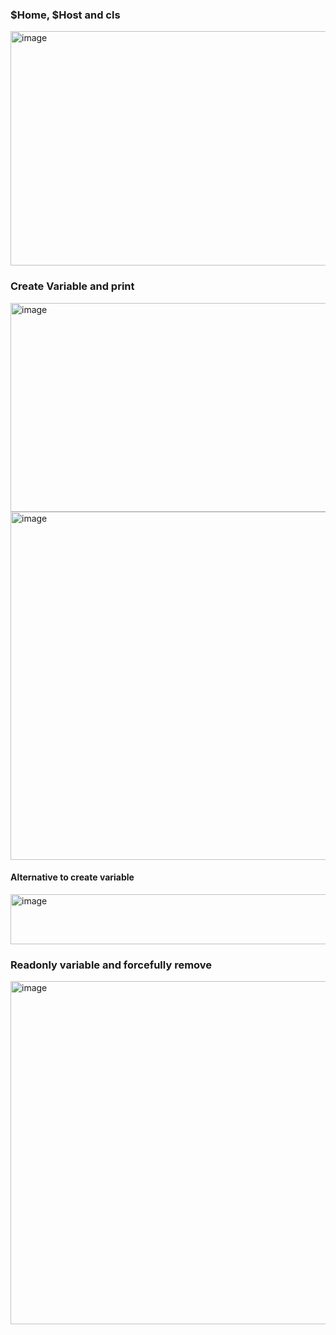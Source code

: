 ### $Home, $Host and cls

<img width="1024" height="375" alt="image" src="https://github.com/user-attachments/assets/05a2b11d-1747-40e6-a841-308472134004" />

### Create Variable and print
<img width="838" height="334" alt="image" src="https://github.com/user-attachments/assets/33a6bc05-c2d6-40f6-9a77-c58e4a983abf" />

<img width="1003" height="557" alt="image" src="https://github.com/user-attachments/assets/48aeb0fa-dd32-407e-9a0d-031301a73ef3" />
  
#### Alternative to create variable
<img width="1215" height="80" alt="image" src="https://github.com/user-attachments/assets/7f4a34ff-78fb-4060-923c-928419bc6c8e" />

### Readonly variable and forcefully remove
<img width="1521" height="549" alt="image" src="https://github.com/user-attachments/assets/46c32a28-5bb3-43ef-83ae-84a9934c16e5" />






